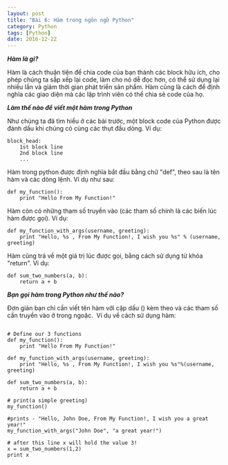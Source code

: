```yaml
---
layout: post
title: "Bài 6: Hàm trong ngôn ngữ Python"
category: Python
tags: [Python]
date: 2016-12-22
---
```


***Hàm là gì?***

Hàm là cách thuận tiện để chia code của bạn thành các block hữu ích, cho phép chúng ta sắp xếp lại code, làm cho nó dễ đọc hơn, có thể sử dụng lại nhiều lần và giảm thời gian phát triển sản phẩm. Hàm cũng là cách để định nghĩa các giao diện mà các lập trình viên có thể chia sẻ code của họ.

***Làm thế nào để viết một hàm trong Python***

Như chúng ta đã tìm hiểu ở các bài trước, một block code của Python được đánh dấu khi chúng có cùng các thụt đầu dòng. Ví dụ:

```
block_head:
    1st block line
    2nd block line
    ...

```

Hàm trong python được định nghĩa bắt đầu bằng chữ "def", theo sau là tên hàm và các dòng lệnh. Ví dụ như sau:

```
def my_function():
    print "Hello From My Function!"

```

Hàm còn có những tham số truyền vào (các tham số chính là các biến lúc hàm được gọi). Ví dụ:

```
def my_function_with_args(username, greeting):
    print "Hello, %s , From My Function!, I wish you %s" % (username, greeting)

```

Hàm cũng trả về một giá trị lúc được gọi, bằng cách sử dụng từ khóa "return". Ví dụ:

```
def sum_two_numbers(a, b):
    return a + b

```

***Bạn gọi hàm trong Python như thế nào?***

Đơn giản bạn chỉ cần viết tên hàm với cặp dấu () kèm theo và các tham số cần truyền vào ở trong ngoặc.  Ví dụ về cách sử dụng hàm:

```

# Define our 3 functions
def my_function():
    print "Hello From My Function!"

def my_function_with_args(username, greeting):
    print "Hello, %s , From My Function!, I wish you %s"%(username, greeting) 

def sum_two_numbers(a, b):
    return a + b

# print(a simple greeting)
my_function()

#prints - "Hello, John Doe, From My Function!, I wish you a great year!"
my_function_with_args("John Doe", "a great year!")

# after this line x will hold the value 3!
x = sum_two_numbers(1,2)
print x

```
